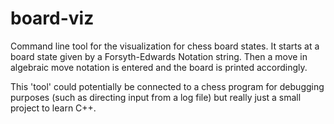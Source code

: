 # board-viz
Command line tool for the visualization for chess board states. It starts at a board state given by a Forsyth-Edwards Notation string. Then a move in algebraic move notation is entered and the board is printed accordingly.

 This 'tool' could potentially be connected to a chess program for debugging purposes (such as directing input from a log file) but really just a small project to learn C++.
